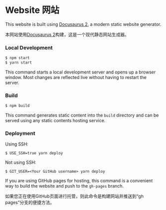 # Website 网站

This website is built using [Docusaurus 2](https://docusaurus.io/), a modern static website generator.

本网站使用[Docusaurus 2](https://docusaurus.io/)构建，这是一个现代静态网站生成器。


### Local Development

```bash
$ npm start
$ yarn start
```

This command starts a local development server and opens up a browser window. Most changes are reflected live without having to restart the server.

### Build

```bash
$ npm build
```

This command generates static content into the `build` directory and can be served using any static contents hosting service.

### Deployment

Using SSH:

```
$ USE_SSH=true yarn deploy
```

Not using SSH:

```
$ GIT_USER=<Your GitHub username> yarn deploy
```

If you are using GitHub pages for hosting, this command is a convenient way to build the website and push to the `gh-pages` branch.

如果您正在使用GitHub页面进行托管，则此命令是构建网站并推送到“gh pages”分支的便捷方法。
